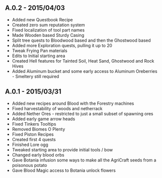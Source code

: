 ## A.0.2 - 2015/04/03
* Added new Questbook Recipe
* Created zero sum reputation system
* Fixed localization of tool part names
* Made Wooden based Sturdy Casing
* Split tree quests to Bloodwood based and then the Ghostwood based
* Added more Exploration quests, pulling it up to 20
* Tweak Frying Pan materials
* Edits to Initial starting area
* Created Hell features for Tainted Soil, Heat Sand, Ghostwood and Rock Hives
* Added Aluminum bucket and some early access to Aluminum Oreberries - Smeltery still required


## A.0.1 - 2015/03/31
* Added new recipes around Blood with the Forestry machines
* Fixed harvestability of woods and netherrack
* Added Nether Ores - restricted to just a small subset of spawning ores
* Added early game arrow heads
* Fixed Tinkers Tooltips
* Removed Biomes O Plenty
* Fixed Piston Recipes
* Created first 4 quests
* Finished Lore ogg
* Tweaked starting area to provide initial tools / bow
* Changed early blood orbs
* Gave Botania infusion some ways to make all the AgriCraft seeds from a poisonous potato
* Gave Blood Magic access to Botania unlock flowers
